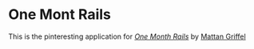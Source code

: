 # One Mont Rails

This is the pinteresting application for
[*One Month Rails*](http://onemonthrails.com)
by [Mattan Griffel](http://mattangriffel.com)